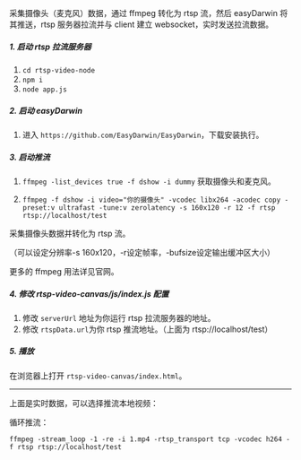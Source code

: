 采集摄像头（麦克风）数据，通过 ffmpeg 转化为 rtsp 流，然后 easyDarwin 将其推送，rtsp 服务器拉流并与 client 建立 websocket，实时发送拉流数据。

##### 1. 启动 rtsp 拉流服务器

1. ```cd rtsp-video-node```
2. ```npm i```
3. ```node app.js```

##### 2. 启动 easyDarwin

1. 进入 ```https://github.com/EasyDarwin/EasyDarwin```，下载安装执行。

##### 3. 启动推流

1. ```ffmpeg -list_devices true -f dshow -i dummy``` 获取摄像头和麦克风。

2. ```
   ffmpeg -f dshow -i video="你的摄像头" -vcodec libx264 -acodec copy -preset:v ultrafast -tune:v zerolatency -s 160x120 -r 12 -f rtsp rtsp://localhost/test
   ```

采集摄像头数据并转化为 rtsp 流。

（可以设定分辨率-s 160x120，-r设定帧率，-bufsize设定输出缓冲区大小）

更多的 ffmpeg 用法详见官网。

##### 4. 修改 rtsp-video-canvas/js/index.js 配置

1. 修改 ```serverUrl``` 地址为你运行 rtsp 拉流服务器的地址。
2. 修改 ```rtspData.url```为你 rtsp 推流地址。（上面为 rtsp://localhost/test）

##### 5. 播放

在浏览器上打开 ```rtsp-video-canvas/index.html```。

---

上面是实时数据，可以选择推流本地视频：

循环推流：

```
ffmpeg -stream_loop -1 -re -i 1.mp4 -rtsp_transport tcp -vcodec h264 -f rtsp rtsp://localhost/test
```

